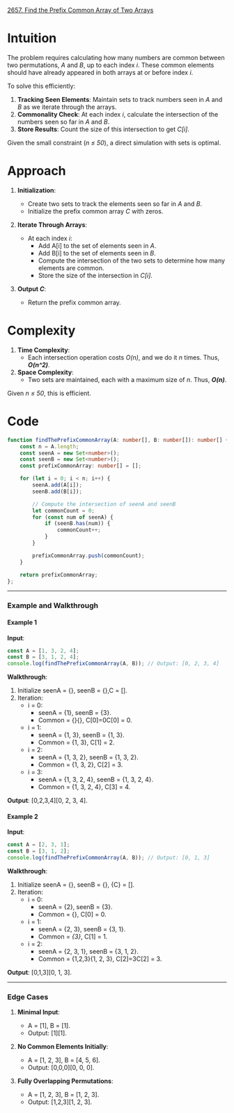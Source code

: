 [2657. Find the Prefix Common Array of Two Arrays](https://leetcode.com/problems/find-the-prefix-common-array-of-two-arrays/)

# Intuition

The problem requires calculating how many numbers are common between two permutations, *A* and *B*, up to each index *i*. These common elements should have already appeared in both arrays at or before index *i*.

To solve this efficiently:
1. **Tracking Seen Elements**: Maintain sets to track numbers seen in *A* and *B* as we iterate through the arrays.
2. **Commonality Check**: At each index *i*, calculate the intersection of the numbers seen so far in *A* and *B*.
3. **Store Results**: Count the size of this intersection to get *C[i]*.

Given the small constraint (*n ≤ 50*), a direct simulation with sets is optimal.

# Approach

1. **Initialization**:
    - Create two sets to track the elements seen so far in *A* and *B*.
    - Initialize the prefix common array *C* with zeros.
	
2. **Iterate Through Arrays**:
    - At each index *i*:
        - Add A[i] to the set of elements seen in *A*.
        - Add B[i] to the set of elements seen in *B*.
        - Compute the intersection of the two sets to determine how many elements are common.
        - Store the size of the intersection in *C[i]*.
		
3. **Output *C***:
    - Return the prefix common array.

# Complexity

1. **Time Complexity**:
    - Each intersection operation costs *O(n)*, and we do it *n* times. Thus, ***O(n^2)***.
2. **Space Complexity**:
    - Two sets are maintained, each with a maximum size of *n*. Thus, ***O(n)***.

Given *n ≤ 50*, this is efficient.

# Code

```typescript
function findThePrefixCommonArray(A: number[], B: number[]): number[] {
    const n = A.length;
    const seenA = new Set<number>();
    const seenB = new Set<number>();
    const prefixCommonArray: number[] = [];

    for (let i = 0; i < n; i++) {
        seenA.add(A[i]);
        seenB.add(B[i]);

        // Compute the intersection of seenA and seenB
        let commonCount = 0;
        for (const num of seenA) {
            if (seenB.has(num)) {
                commonCount++;
            }
        }

        prefixCommonArray.push(commonCount);
    }

    return prefixCommonArray;
};

```

---

### **Example and Walkthrough**

#### **Example 1**

**Input**:

```typescript
const A = [1, 3, 2, 4];
const B = [3, 1, 2, 4];
console.log(findThePrefixCommonArray(A, B)); // Output: [0, 2, 3, 4]
```

**Walkthrough**:

1. Initialize seenA = {}, seenB = {},C = [].
2. Iteration:
    - i = 0:
        - seenA = {1}, seenB = {3}.
        - Common = {}\{\}, C[0]=0C[0] = 0.
    - i = 1:
        - seenA = {1, 3}, seenB = {1, 3}.
        - Common = {1, 3}, C[1] = 2.
    - i = 2:
        - seenA = {1, 3, 2}, seenB = {1, 3, 2}.
        - Common = {1, 3, 2}, C[2] = 3.
    - i = 3:
        - seenA = {1, 3, 2, 4}, seenB = {1, 3, 2, 4}.
        - Common = {1, 3, 2, 4}, C[3] = 4.

**Output**: [0,2,3,4][0, 2, 3, 4].

#### **Example 2**

**Input**:

```typescript
const A = [2, 3, 1];
const B = [3, 1, 2];
console.log(findThePrefixCommonArray(A, B)); // Output: [0, 1, 3]
```

**Walkthrough**:
1. Initialize seenA = {}, seenB = {}, {C} = [].
2. Iteration:
    - i = 0:
        - seenA = {2}, seenB = {3}.
        - Common = {}, C[0] = 0.
    - i = 1:
        - seenA = {2, 3}, seenB = {3, 1}.
        - Common = *{3}*, C[1] = 1.
    - i = 2:
        - seenA = {2, 3, 1}, seenB = {3, 1, 2}.
        - Common = {1,2,3}\{1, 2, 3\}, C[2]=3C[2] = 3.

**Output**: [0,1,3][0, 1, 3].

---

### **Edge Cases**

1. **Minimal Input**:
    - A = [1], B = [1].
    - Output: [1][1].
	
2. **No Common Elements Initially**:
    - A = [1, 2, 3], B = [4, 5, 6].
    - Output: [0,0,0][0, 0, 0].
	
3. **Fully Overlapping Permutations**:
    - A = [1, 2, 3], B = [1, 2, 3].
    - Output: [1,2,3][1, 2, 3].